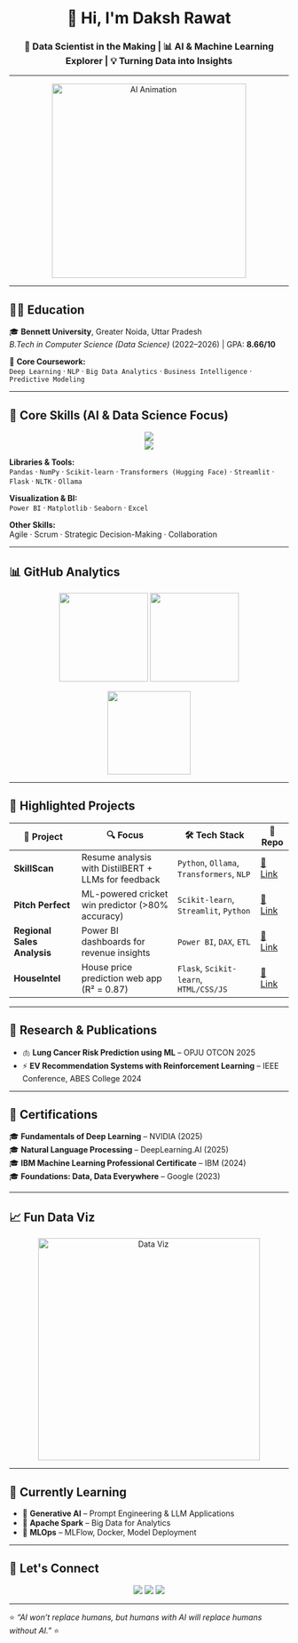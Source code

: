 <!-- Profile Header -->
<h1 align="center">👋 Hi, I'm Daksh Rawat</h1>
<h3 align="center">🤖 Data Scientist in the Making | 📊 AI & Machine Learning Explorer | 💡 Turning Data into Insights</h3>

---

<p align="center">
  <img src="https://media.giphy.com/media/QTfX9Ejfra3ZmNxh6B/giphy.gif" width="350" alt="AI Animation">
</p>

---

## 🧑‍🎓 Education
🎓 **Bennett University**, Greater Noida, Uttar Pradesh  
*B.Tech in Computer Science (Data Science)* (2022–2026) | GPA: **8.66/10**  

📘 **Core Coursework:**  
`Deep Learning` · `NLP` · `Big Data Analytics` · `Business Intelligence` · `Predictive Modeling`

---

## 🔬 Core Skills (AI & Data Science Focus)

<p align="center">
  <img src="https://skillicons.dev/icons?i=python,cpp,mysql,postgres,git,github,aws,html,css,js" /><br>
  <img src="https://skillicons.dev/icons?i=pytorch,tensorflow" /> <br>
</p>

**Libraries & Tools:**  
`Pandas` · `NumPy` · `Scikit-learn` · `Transformers (Hugging Face)` · `Streamlit` · `Flask` · `NLTK` · `Ollama`  

**Visualization & BI:**  
`Power BI` · `Matplotlib` · `Seaborn` · `Excel`  

**Other Skills:**  
Agile · Scrum · Strategic Decision-Making · Collaboration  

---

## 📊 GitHub Analytics

<p align="center">
  <img src="https://github-readme-stats.vercel.app/api?username=DAKSHRAWAT7775&show_icons=true&theme=radical" height="160" />
  <img src="https://github-readme-streak-stats.herokuapp.com/?user=DAKSHRAWAT7775&theme=radical" height="160" />
</p>

<p align="center">
  <img src="https://github-readme-stats.vercel.app/api/top-langs/?username=DAKSHRAWAT7775&layout=compact&theme=radical" height="150"/>
</p>

---

## 💼 Highlighted Projects

| 🧠 Project | 🔍 Focus | 🛠️ Tech Stack | 🔗 Repo |
|-----------|----------|---------------|--------|
| **SkillScan** | Resume analysis with DistilBERT + LLMs for feedback | `Python`, `Ollama`, `Transformers`, `NLP` | [🔗 Link](https://github.com/DAKSHRAWAT7775/SkillScan) |
| **Pitch Perfect** | ML-powered cricket win predictor (>80% accuracy) | `Scikit-learn`, `Streamlit`, `Python` | [🔗 Link](https://github.com/DAKSHRAWAT7775/Pitch-Perfect) |
| **Regional Sales Analysis** | Power BI dashboards for revenue insights | `Power BI`, `DAX`, `ETL` | [🔗 Link](https://github.com/DAKSHRAWAT7775/Regional-Sales-Performance-Analysis) |
| **HouseIntel** | House price prediction web app (R² = 0.87) | `Flask`, `Scikit-learn`, `HTML/CSS/JS` | [🔗 Link](https://github.com/DAKSHRAWAT7775/HouseIntel) |

---

## 🧪 Research & Publications

- 🫁 **Lung Cancer Risk Prediction using ML** – OPJU OTCON 2025  
- ⚡ **EV Recommendation Systems with Reinforcement Learning** – IEEE Conference, ABES College 2024  

---

## 🏅 Certifications

🎓 **Fundamentals of Deep Learning** – NVIDIA (2025)  
🎓 **Natural Language Processing** – DeepLearning.AI (2025)  
🎓 **IBM Machine Learning Professional Certificate** – IBM (2024)  
🎓 **Foundations: Data, Data Everywhere** – Google (2023)  

---

## 📈 Fun Data Viz

<p align="center">
  <img src="https://media.giphy.com/media/26tn33aiTi1jkl6H6/giphy.gif" width="400" alt="Data Viz">
</p>

---

## 🌱 Currently Learning

- 📌 **Generative AI** – Prompt Engineering & LLM Applications  
- 📌 **Apache Spark** – Big Data for Analytics  
- 📌 **MLOps** – MLFlow, Docker, Model Deployment  

---

## 🤝 Let's Connect

<p align="center">
  <a href="https://www.linkedin.com/in/daksh-rawat22"><img src="https://img.shields.io/badge/LinkedIn-Daksh%20Rawat-blue?logo=linkedin" /></a>
  <a href="mailto:dakshrawat7775@gmail.com"><img src="https://img.shields.io/badge/Email-dakshrawat7775%40gmail.com-red?logo=gmail" /></a>
  <a href="https://github.com/DAKSHRAWAT7775"><img src="https://img.shields.io/badge/GitHub-DAKSHRAWAT7775-black?logo=github" /></a>
</p>

---

⭐ *“AI won’t replace humans, but humans with AI will replace humans without AI.”* ⭐
